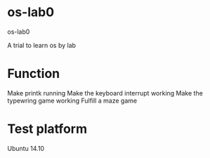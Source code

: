 # os-lab0
os-lab0

A trial to learn os by lab

# Function
Make printk running
Make the keyboard interrupt working
Make the typewring game working
Fulfill a maze game

# Test platform
Ubuntu 14.10

